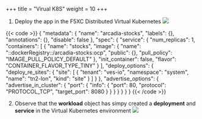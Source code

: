 +++
title = "Virual K8S"
weight = 10
+++


1. Deploy the app in the F5XC Distributed Virtual Kubernetes
![](/images/7/Slide1.PNG)


{{< code >}}
{
  "metadata": {
    "name": "arcadia-stocks",
    "labels": {},
    "annotations": {},
    "disable": false
  },
  "spec": {
    "service": {
      "num_replicas": 1,
      "containers": [
        {
          "name": "stocks",
          "image": {
            "name": "::dockerRegistry::/arcadia-stocks:ocp",
            "public": {},
            "pull_policy": "IMAGE_PULL_POLICY_DEFAULT"
          },
          "init_container": false,
          "flavor": "CONTAINER_FLAVOR_TYPE_TINY"
        }
      ],
      "deploy_options": {
        "deploy_re_sites": {
          "site": [
            {
              "tenant": "ves-io",
              "namespace": "system",
              "name": "tn2-lon",
              "kind": "site"
            }
          ]
        }
      },
      "advertise_options": {
        "advertise_in_cluster": {
          "port": {
            "info": {
              "port": 80,
              "protocol": "PROTOCOL_TCP",
              "target_port": 8080
            }
          }
        }
      }
    }
  }
}
{{< /code >}} 

2. Observe that the **workload** object has simpy created a **deployment** and **service** in the Virtual Kubernetes environment
![](/images/7/Slide2.PNG)



